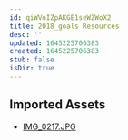 ```yaml
---
id: qiWVoIZpAKGE1seWZWoX2
title: 2018_goals Resources
desc: ''
updated: 1645225706383
created: 1645225706383
stub: false
isDir: true
---
```

## Imported Assets
- [IMG_0217.JPG](/assets/img_0217-INtrshi13luM.JPG)
